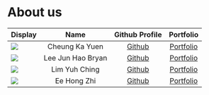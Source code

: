 # About us

| Display                                             |       Name        |              Github Profile              |                                        Portfolio                                         |
|-----------------------------------------------------|:-----------------:|:----------------------------------------:|:----------------------------------------------------------------------------------------:|
| ![](https://via.placeholder.com/100.png?text=Photo) |  Cheung Ka Yuen   | [Github](https://github.com/KenCheung18) |                            [Portfolio](team/KenCheung18.md)                             |
| ![](https://via.placeholder.com/100.png?text=Photo) | Lee Jun Hao Bryan |   [Github](https://github.com/bljhty)    |  [Portfolio](team/bljhty.md) |
| ![](https://via.placeholder.com/100.png?text=Photo) |   Lim Yuh Ching   | [Github](https://github.com/limyuhching) |                            [Portfolio](team/limyuhching.md)                             |
| ![](https://via.placeholder.com/100.png?text=Photo) |    Ee Hong Zhi    |  [Github](https://github.com/Hongzhii)   |                            [Portfolio](team/Hongzhii.md)                             |
